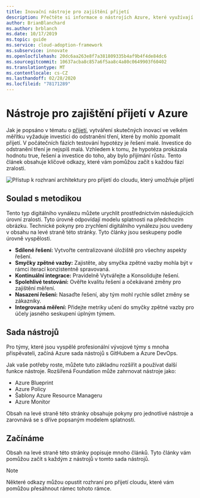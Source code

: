 ```yaml
---
title: Inovační nástroje pro zajištění přijetí
description: Přečtěte si informace o nástrojích Azure, které využívají metodologii inovací k odstranění tření a zajištění přírůstkového přijetí v rámci hypotézy v zralosti.
author: BrianBlanchard
ms.author: brblanch
ms.date: 10/17/2019
ms.topic: guide
ms.service: cloud-adoption-framework
ms.subservice: innovate
ms.openlocfilehash: 20dc6aa263e8f7a381809335b4af9b4f4de84dc6
ms.sourcegitcommit: 10637acba8c857a6f5aa8c4a80c0649903f60402
ms.translationtype: MT
ms.contentlocale: cs-CZ
ms.lasthandoff: 02/28/2020
ms.locfileid: "78171289"
---
```

# <a name="tools-to-empower-adoption-in-azure"></a>Nástroje pro zajištění přijetí v Azure

Jak je popsáno v tématu o [přijetí](../considerations/ci-cd.md), vytváření skutečných inovací ve velkém měřítku vyžaduje investici do odstranění tření, které by mohlo zpomalit přijetí. V počátečních fázích testování hypotézy je řešení malé. Investice do odstranění tření je nejspíš malá. Vzhledem k tomu, že hypotéza prokázala hodnotu true, řešení a investice do toho, aby bylo přijímání růstu. Tento článek obsahuje klíčové odkazy, které vám pomůžou začít s každou fází zralosti.

![Přístup k rozhraní architektury pro přijetí do cloudu, který umožňuje přijetí](../../_images/innovate/empower-adoption-maturity.png)

## <a name="alignment-to-the-methodology"></a>Soulad s metodikou

Tento typ digitálního vynálezu můžete urychlit prostřednictvím následujících úrovní zralosti. Tyto úrovně odpovídají modelu splatnosti na předchozím obrázku. Technické pokyny pro zrychlení digitálního vynálezu jsou uvedeny v obsahu na levé straně této stránky. Tyto články jsou seskupeny podle úrovně vyspělosti.

- **Sdílené řešení:** Vytvořte centralizované úložiště pro všechny aspekty řešení.
- **Smyčky zpětné vazby:** Zajistěte, aby smyčka zpětné vazby mohla být v rámci iterací konzistentně spravovaná.
- **Kontinuální integrace:** Pravidelně Vytvářejte a Konsolidujte řešení.
- **Spolehlivé testování:** Ověřte kvalitu řešení a očekávané změny pro zajištění měření.
- **Nasazení řešení:** Nasaďte řešení, aby tým mohl rychle sdílet změny se zákazníky.
- **Integrovaná měření:** Přidejte metriky učení do smyčky zpětné vazby pro účely jasného seskupení úplným týmem.

## <a name="toolchain"></a>Sada nástrojů

Pro týmy, které jsou vyspělé profesionální vývojové týmy s mnoha přispěvateli, začíná Azure sada nástrojů s GitHubem a Azure DevOps.

Jak vaše potřeby roste, můžete tuto základnu rozšířit a používat další funkce nástroje. Rozšířená Foundation může zahrnovat nástroje jako:

- Azure Blueprint
- Azure Policy
- Šablony Azure Resource Manageru
- Azure Monitor

Obsah na levé straně této stránky obsahuje pokyny pro jednotlivé nástroje a zarovnává se s dříve popsaným modelem splatnosti.

## <a name="get-started"></a>Začínáme

Obsah na levé straně této stránky popisuje mnoho článků. Tyto články vám pomůžou začít s každým z nástrojů v tomto sada nástrojů.

> [!NOTE]
> Některé odkazy můžou opustit rozhraní pro přijetí cloudu, které vám pomůžou přesáhnout rámec tohoto rámce.
